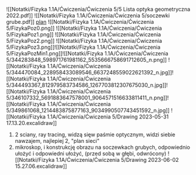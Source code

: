 ![[Notatki/Fizyka 1.1A/Ćwiczenia/Ćwiczenia 5/5 Lista optyka geometryczna 2022.pdf]]
![[Notatki/Fizyka 1.1A/Ćwiczenia/Ćwiczenia 5/soczewki grube.pdf]]
[plan](https://knbgis.pwr.edu.pl/kampus/A1.html)
![[Notatki/Fizyka 1.1A/Ćwiczenia/Ćwiczenia 5/FizykaPoz0.png]]
![[Notatki/Fizyka 1.1A/Ćwiczenia/Ćwiczenia 5/FizykaPoz1.png]]
![[Notatki/Fizyka 1.1A/Ćwiczenia/Ćwiczenia 5/FizykaPoz2.png]]
![[Notatki/Fizyka 1.1A/Ćwiczenia/Ćwiczenia 5/FizykaPoz3.png]]![[Notatki/Fizyka 1.1A/Ćwiczenia/Ćwiczenia 5/FizykaPozMin1.png]]![[Notatki/Fizyka 1.1A/Ćwiczenia/Ćwiczenia 5/344283848_598971761981162_5535666758691712605_n.png]]
![[Notatki/Fizyka 1.1A/Ćwiczenia/Ćwiczenia 5/344470084_228958433089546_6637248559022621392_n.jpg]]![[Notatki/Fizyka 1.1A/Ćwiczenia/Ćwiczenia 5/344493367_812979583734586_1267703812307675030_n.jpg]]![[Notatki/Fizyka 1.1A/Ćwiczenia/Ćwiczenia 5/346107332_5691883647578001_9064571516633811411_n.png]]![[Notatki/Fizyka 1.1A/Ćwiczenia/Ćwiczenia 5/349861068_1214483875877163_9034990507743451592_n.jpg]]
![[Notatki/Fizyka 1.1A/Ćwiczenia/Ćwiczenia 5/Drawing 2023-05-31 17.13.20.excalidraw]]


1. 2 sciany, ray tracing, widzą sięw paśmie optycznym, widzi siebie nawzajem, najlepiej 2, "plan sieci" 
2. mikroskop, i konstrukcję obrazu na soczewkach grubych, odpowiednio ułożyć i odpowiedni ułożyć, (przed sobą w głębi, odwrócony)
   ![[Notatki/Fizyka 1.1A/Ćwiczenia/Ćwiczenia 5/Drawing 2023-06-02 15.27.06.excalidraw]]